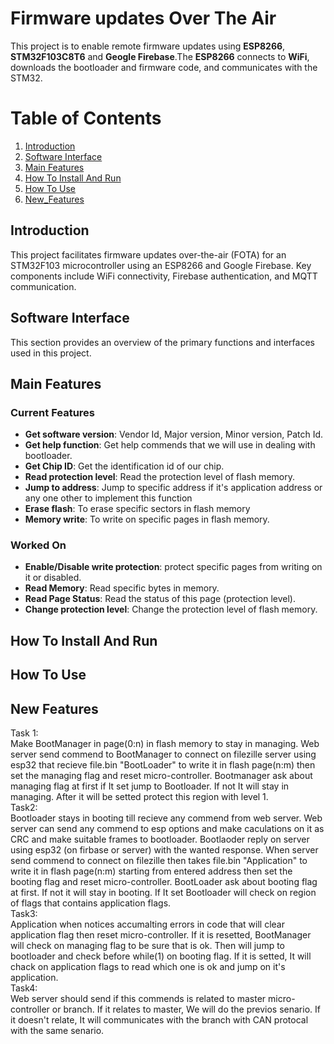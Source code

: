 # Firmware updates Over The Air
This project is to enable remote firmware updates using **ESP8266**, **STM32F103C8T6** and **Geogle Firebase**.The **ESP8266** connects to **WiFi**, downloads the bootloader and firmware code, and communicates with the STM32.

# Table of Contents

1. [Introduction](#Introduction)
2. [Software Interface](#Software-Interface)
3. [Main Features](#Main-Features)
4. [How To Install And Run](#How-To-Install-And_Run)
5. [How To Use](#How-To-Use)
6. [New_Features](#New-Features)

## Introduction
This project facilitates firmware updates over-the-air (FOTA) for an STM32F103 microcontroller using an ESP8266 and Google Firebase. Key components include WiFi connectivity, Firebase authentication, and MQTT communication.

## Software Interface
This section provides an overview of the primary functions and interfaces used in this project.

## Main Features
### Current Features
+ **Get software version**: Vendor Id, Major version, Minor version, Patch Id.
+ **Get help function**: Get help commends that we will use in dealing with bootloader.
+ **Get Chip ID**: Get the identification id of our chip.
+ **Read protection level**: Read the protection level of flash memory.
+ **Jump to address**: Jump to specific address if it's application address or any one other to implement this function 
+ **Erase flash**: To erase specific sectors in flash memory
+ **Memory write**: To write on specific pages in flash memory.
### Worked On
+ **Enable/Disable write protection**: protect specific pages from writing on it or disabled.
+ **Read Memory**: Read specific bytes in memory.
+ **Read Page Status**: Read the status of this page (protection level).
+ **Change protection level**: Change the protection level of flash memory.
  
## How To Install And Run

## How To Use

## New Features
Task 1:</br>
Make BootManager in page(0:n) in flash memory to stay in managing. Web server send commend to BootManager to connect on filezille server using esp32 that recieve file.bin "BootLoader" to write it in flash page(n:m) then set the managing flag and reset micro-controller. Bootmanager ask about managing flag at first if It set jump to Bootloader. If not It will stay in managing. After it will be setted protect this region with level 1.</br>
Task2:</br>
Bootloader stays in booting till recieve any commend from web server. Web server can send any commend to esp options and make caculations on it as CRC and make suitable frames to bootloader. Bootlaoder reply on server using esp32 (on firbase or server) with the wanted response. When server send commend to connect on filezille then takes file.bin "Application" to write it in flash page(n:m) starting from entered address then set the booting flag and reset micro-controller. BootLoader ask about booting flag at first. If not it will stay in booting. If It set Bootloader will check on region of flags that contains application flags. </br>
Task3:</br>
Application when notices accumalting errors in code that will clear application flag then reset micro-controller. If it is resetted, BootManager will check on managing flag to be sure that is ok. Then will jump to bootloader and check before while(1) on booting flag. If it is setted, It will chack on application flags to read which one is ok and jump on it's application.</br>
Task4:</br>
Web server should send if this commends is related to master micro-controller or branch. If it relates to master, We will do the previos senario. If it doesn't relate, It will communicates with the branch with CAN protocal with the same senario. </br>
